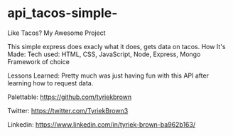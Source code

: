 # api_tacos-simple-
Like Tacos?
My Awesome Project 

This simple express does exacly what it does, gets data on tacos.
How It's Made: Tech used: HTML, CSS, JavaScript, Node, Express, Mongo Framework of choice

Lessons Learned: Pretty much was just having fun with this API after learning how to request data. 

Palettable: https://github.com/tyriekbrown

Twitter: https://twitter.com/TyriekBrown3

Linkedin: https://www.linkedin.com/in/tyriek-brown-ba962b163/
